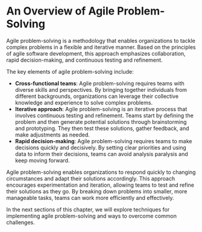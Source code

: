 # An Overview of Agile Problem-Solving

Agile problem-solving is a methodology that enables organizations to tackle complex problems in a flexible and iterative manner. Based on the principles of agile software development, this approach emphasizes collaboration, rapid decision-making, and continuous testing and refinement.

The key elements of agile problem-solving include:

* **Cross-functional teams**: Agile problem-solving requires teams with diverse skills and perspectives. By bringing together individuals from different backgrounds, organizations can leverage their collective knowledge and experience to solve complex problems.
* **Iterative approach**: Agile problem-solving is an iterative process that involves continuous testing and refinement. Teams start by defining the problem and then generate potential solutions through brainstorming and prototyping. They then test these solutions, gather feedback, and make adjustments as needed.
* **Rapid decision-making**: Agile problem-solving requires teams to make decisions quickly and decisively. By setting clear priorities and using data to inform their decisions, teams can avoid analysis paralysis and keep moving forward.

Agile problem-solving enables organizations to respond quickly to changing circumstances and adapt their solutions accordingly. This approach encourages experimentation and iteration, allowing teams to test and refine their solutions as they go. By breaking down problems into smaller, more manageable tasks, teams can work more efficiently and effectively.

In the next sections of this chapter, we will explore techniques for implementing agile problem-solving and ways to overcome common challenges.

